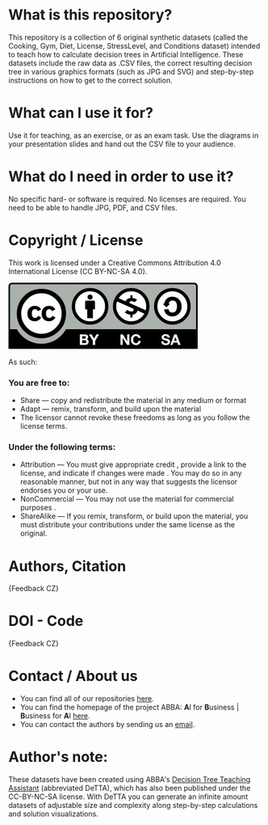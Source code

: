 # What is this repository?
This repository is a collection of 6 original synthetic datasets (called the Cooking, Gym, Diet, License, StressLevel,
and Conditions dataset) intended to teach how to calculate decision trees in Artificial Intelligence. These datasets
include the raw data as .CSV files, the correct resulting decision tree in various graphics formats (such as JPG and
SVG) and step-by-step instructions on how to get to the correct solution.

# What can I use it for?
Use it for teaching, as an exercise, or as an exam task. Use the diagrams in your presentation slides and hand out the
CSV file to your audience.

# What do I need in order to use it?
No specific hard- or software is required. No licenses are required. You need to be able to handle JPG, PDF, and
CSV files.

# Copyright / License
This work is licensed under a Creative Commons Attribution 4.0 International License (CC BY-NC-SA 4.0).

![](CC-BY-NC-SA.jpg)
 
As such:

### You are free to:
* Share — copy and redistribute the material in any medium or format
* Adapt — remix, transform, and build upon the material
* The licensor cannot revoke these freedoms as long as you follow the license terms.

### Under the following terms:
* Attribution — You must give appropriate credit , provide a link to the license, and indicate if changes were made . You may do so in any reasonable manner, but not in any way that suggests the licensor endorses you or your use.
* NonCommercial — You may not use the material for commercial purposes .
* ShareAlike — If you remix, transform, or build upon the material, you must distribute your contributions under the same license as the original.


# Authors, Citation
{Feedback CZ}

# DOI - Code
{Feedback CZ}

# Contact / About us
* You can find all of our repositories [here](https://github.com/orgs/AI-for-Business/repositories).
* You can find the homepage of the project ABBA: **A**I for **B**usiness | **B**usiness for **A**I
[here](https://abba-project.de/).
* You can contact the authors by sending us an [email](mailto:abba-services@fim-rc.de).

# Author's note:
These datasets have been created using ABBA's
[Decision Tree Teaching Assistant](https://github.com/AI-for-Business/UBT_YZ_DeTTA) (abbreviated DeTTA), which has
also been published under the CC-BY-NC-SA license. With DeTTA you can generate an infinite amount datasets of
adjustable size and complexity along step-by-step calculations and solution visualizations.